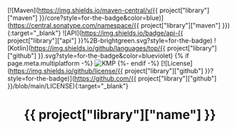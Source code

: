 [![Maven](https://img.shields.io/maven-central/v/{{ project["library"]["maven"] }}/core?style=for-the-badge&color=blue)](https://central.sonatype.com/namespace/{{ project["library"]["maven"] }}){:target="_blank"}
![API](https://img.shields.io/badge/api-{{ project["library"]["api"] }}%2B-brightgreen.svg?style=for-the-badge)
![Kotlin](https://img.shields.io/github/languages/top/{{ project["library"]["github"] }}.svg?style=for-the-badge&color=blueviolet)
{% if page.meta.multiplatform -%}
![KMP](https://img.shields.io/badge/Kotlin_Multiplatform-blue?style=for-the-badge&label=Kotlin)
{%- endif -%}
[![License](https://img.shields.io/github/license/{{ project["library"]["github"] }}?style=for-the-badge)](https://github.com/{{ project["library"]["github"] }}/blob/main/LICENSE){:target="_blank"}

<h1 align="center"><b>{{ project["library"]["name"] }}</b></h1>

